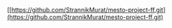 [[https://github.com/StrannikMurat/mesto-project-ff.git](https://github.com/StrannikMurat/mesto-project-ff.git)


